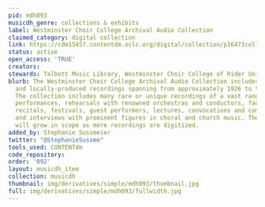 ```yaml
---
pid: mdh093
musicdh_genre: collections & exhibits
label: Westminster Choir College Archival Audio Collection
claimed_category: digital collection
link: https://cdm15457.contentdm.oclc.org/digital/collection/p16471coll5/search
status: active
open_access: 'TRUE'
creators:
stewards: Talbott Music Library, Westminster Choir College of Rider University
blurb: The Westminster Choir College Archival Audio Collection includes commercial
  and locally-produced recordings spanning from approximately 1926 to the early 1980s.
  The collection includes many rare or unique recordings of a vast range of choral
  performances, rehearsals with renowned orchestras and conductors, faculty and student
  recitals, festivals, guest performers, lectures, convocations and commencements,
  and interviews with prominent figures in choral and church music. The collection
  will grow in scope as more recordings are digitized.
added_by: Stephanie Sussmeier
twitter: "@StephanieSussme"
tools_used: CONTENTdm
code_repository:
order: '092'
layout: musicdh_item
collection: musicdh
thumbnail: img/derivatives/simple/mdh093/thumbnail.jpg
full: img/derivatives/simple/mdh093/fullwidth.jpg
---
```

